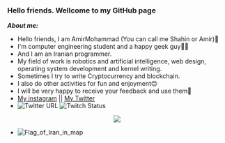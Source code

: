 ### Hello friends. Wellcome to my GitHub page ###
***About me:***
- Hello friends, I am AmirMohammad (You can call me Shahin or Amir)👋
- I'm computer engineering student and a happy geek guy👨‍💻
- And I am an Iranian programmer.
- My field of work is robotics and artificial intelligence, web design, operating system development and kernel writing.
- Sometimes I try to write Cryptocurrency and blockchain.
- I also do other activities for fun and enjoyment😊
- I will be very happy to receive your feedback and use them💖 
- <a href="">My instagram</a> || <a href="https://twitter.com/Amirmohammad_kz" target="_blank">My Twitter</a>
- ![Twitter URL](https://img.shields.io/twitter/url?label=Twitter&style=social&url=https%3A%2F%2Ftwitter.com%2FAmirmohammad_kz)
![Twitch Status](https://img.shields.io/twitch/status/happy_geek_guy?label=Teitch%20channel&logo=Twitch&style=social)

<p align="center">
  <img src=https://github-readme-stats.vercel.app/api?username=AmirmohammadKazemi&bg_color=191b1f&title_color=36beb6&text_color=fff&line_height=20&hide=["stars"] />
</p>

- ![Flag_of_Iran_in_map](https://user-images.githubusercontent.com/78997499/115862313-3ee9a700-a449-11eb-8773-a8d690cc9b1e.png)
